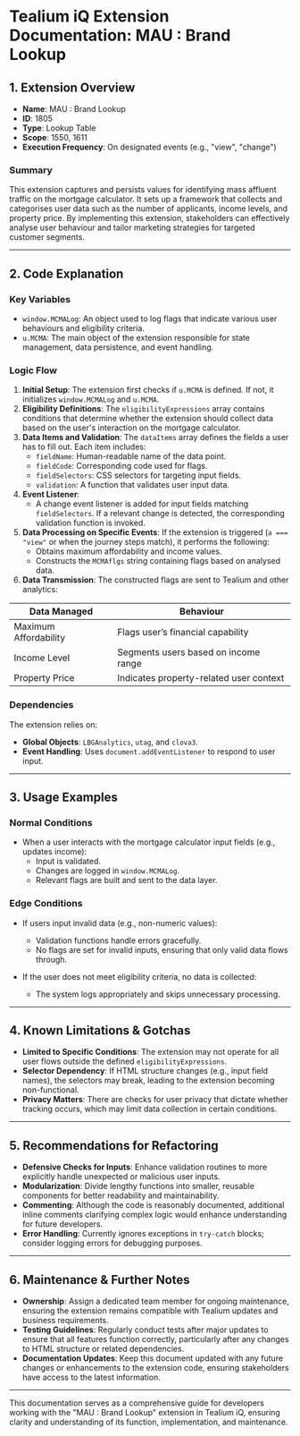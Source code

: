 # Tealium iQ Extension Documentation: MAU : Brand Lookup

## 1. Extension Overview
- **Name**: MAU : Brand Lookup
- **ID**: 1805
- **Type**: Lookup Table
- **Scope**: 1550, 1611
- **Execution Frequency**: On designated events (e.g., "view", "change")

### Summary
This extension captures and persists values for identifying mass affluent traffic on the mortgage calculator. It sets up a framework that collects and categorises user data such as the number of applicants, income levels, and property price. By implementing this extension, stakeholders can effectively analyse user behaviour and tailor marketing strategies for targeted customer segments.

---

## 2. Code Explanation

### Key Variables
- `window.MCMALog`: An object used to log flags that indicate various user behaviours and eligibility criteria.
- `u.MCMA`: The main object of the extension responsible for state management, data persistence, and event handling.

### Logic Flow
1. **Initial Setup**: The extension first checks if `u.MCMA` is defined. If not, it initializes `window.MCMALog` and `u.MCMA`.
2. **Eligibility Definitions**: The `eligibilityExpressions` array contains conditions that determine whether the extension should collect data based on the user's interaction on the mortgage calculator.
3. **Data Items and Validation**: The `dataItems` array defines the fields a user has to fill out. Each item includes:
    - `fieldName`: Human-readable name of the data point.
    - `fieldCode`: Corresponding code used for flags.
    - `fieldSelectors`: CSS selectors for targeting input fields.
    - `validation`: A function that validates user input data.
4. **Event Listener**:
    - A change event listener is added for input fields matching `fieldSelectors`. If a relevant change is detected, the corresponding validation function is invoked.
5. **Data Processing on Specific Events**: If the extension is triggered (`a === "view"` or when the journey steps match), it performs the following:
    - Obtains maximum affordability and income values.
    - Constructs the `MCMAflgs` string containing flags based on analysed data.
6. **Data Transmission**: The constructed flags are sent to Tealium and other analytics:

| **Data Managed** | **Behaviour**                            |
|-------------------|-----------------------------------------|
| Maximum Affordability | Flags user’s financial capability    |
| Income Level       | Segments users based on income range   |
| Property Price     | Indicates property-related user context |

### Dependencies
The extension relies on:
- **Global Objects**: `LBGAnalytics`, `utag`, and `clova3`.
- **Event Handling**: Uses `document.addEventListener` to respond to user input.

---

## 3. Usage Examples

### Normal Conditions
- When a user interacts with the mortgage calculator input fields (e.g., updates income):
    - Input is validated.
    - Changes are logged in `window.MCMALog`.
    - Relevant flags are built and sent to the data layer.

### Edge Conditions
- If users input invalid data (e.g., non-numeric values):
    - Validation functions handle errors gracefully.
    - No flags are set for invalid inputs, ensuring that only valid data flows through.

- If the user does not meet eligibility criteria, no data is collected:
    - The system logs appropriately and skips unnecessary processing.

---

## 4. Known Limitations & Gotchas
- **Limited to Specific Conditions**: The extension may not operate for all user flows outside the defined `eligibilityExpressions`.
- **Selector Dependency**: If HTML structure changes (e.g., input field names), the selectors may break, leading to the extension becoming non-functional.
- **Privacy Matters**: There are checks for user privacy that dictate whether tracking occurs, which may limit data collection in certain conditions.

---

## 5. Recommendations for Refactoring
- **Defensive Checks for Inputs**: Enhance validation routines to more explicitly handle unexpected or malicious user inputs.
- **Modularization**: Divide lengthy functions into smaller, reusable components for better readability and maintainability.
- **Commenting**: Although the code is reasonably documented, additional inline comments clarifying complex logic would enhance understanding for future developers.
- **Error Handling**: Currently ignores exceptions in `try-catch` blocks; consider logging errors for debugging purposes. 

---

## 6. Maintenance & Further Notes
- **Ownership**: Assign a dedicated team member for ongoing maintenance, ensuring the extension remains compatible with Tealium updates and business requirements.
- **Testing Guidelines**: Regularly conduct tests after major updates to ensure that all features function correctly, particularly after any changes to HTML structure or related dependencies.
- **Documentation Updates**: Keep this document updated with any future changes or enhancements to the extension code, ensuring stakeholders have access to the latest information.

---

This documentation serves as a comprehensive guide for developers working with the "MAU : Brand Lookup" extension in Tealium iQ, ensuring clarity and understanding of its function, implementation, and maintenance.